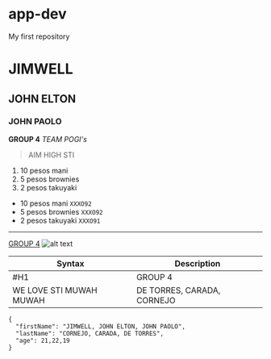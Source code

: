 # app-dev
My first repository
# JIMWELL
## JOHN ELTON
### JOHN PAOLO
**GROUP 4**
*TEAM POGI's*
>AIM HIGH STI
1. 10 pesos mani
2. 5 pesos brownies
3. 2 pesos takuyaki
- 10 pesos mani
`XXXO92`
- 5 pesos brownies
`XXXO92`
- 2 pesos takuyaki
`XXXO91`
---
[GROUP 4](https://www.example.com)
![alt text](image.jpg)

| Syntax | Description |
| ----------- | ----------- |
| #H1 | GROUP 4 |
| WE LOVE STI MUWAH MUWAH | DE TORRES, CARADA, CORNEJO |

```
{
  "firstName": "JIMWELL, JOHN ELTON, JOHN PAOLO",
  "lastName": "CORNEJO, CARADA, DE TORRES",
  "age": 21,22,19
}
```
